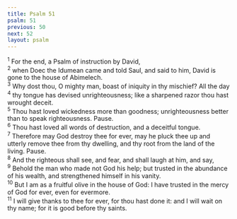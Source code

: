```yaml
---
title: Psalm 51
psalm: 51
previous: 50
next: 52
layout: psalm
---
```

<div class="psalm-verse"><sup class="verse-number">1</sup> For the end, a Psalm of instruction by David, </div><div class="psalm-verse"><sup class="verse-number">2</sup> when Doec the Idumean came and told Saul, and said to him, David is gone to the house of Abimelech. </div><div class="psalm-verse"><sup class="verse-number">3</sup> Why dost thou, O mighty man, boast of iniquity in thy mischief? All the day </div><div class="psalm-verse"><sup class="verse-number">4</sup> thy tongue has devised unrighteousness; like a sharpened razor thou hast wrought deceit. </div><div class="psalm-verse"><sup class="verse-number">5</sup> Thou hast loved wickedness more than goodness; unrighteousness better than to speak righteousness. Pause. </div><div class="psalm-verse"><sup class="verse-number">6</sup> Thou hast loved all words of destruction, and a deceitful tongue. </div><div class="psalm-verse"><sup class="verse-number">7</sup> Therefore may God destroy thee for ever, may he pluck thee up and utterly remove thee from thy dwelling, and thy root from the land of the living. Pause. </div><div class="psalm-verse"><sup class="verse-number">8</sup> And the righteous shall see, and fear, and shall laugh at him, and say, </div><div class="psalm-verse"><sup class="verse-number">9</sup> Behold the man who made not God his help; but trusted in the abundance of his wealth, and strengthened himself in his vanity. </div><div class="psalm-verse"><sup class="verse-number">10</sup> But I am as a fruitful olive in the house of God: I have trusted in the mercy of God for ever, even for evermore. </div><div class="psalm-verse"><sup class="verse-number">11</sup> I will give thanks to thee for ever, for thou hast done it: and I will wait on thy name; for it is good before thy saints. </div>